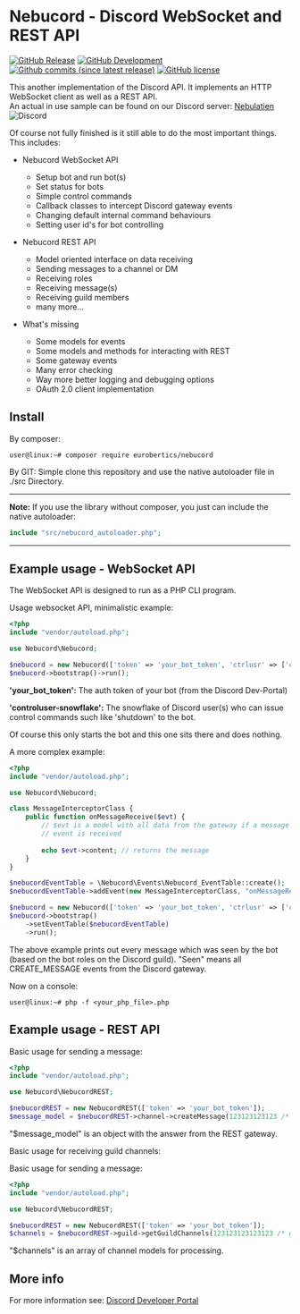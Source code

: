 Nebucord - Discord WebSocket and REST API
=========================================


[![GitHub Release](https://img.shields.io/github/release/eurobertics/nebucord.svg?colorB=brightgreen&label=latest-stable)](https://github.com/eurobertics/nebucord)
[![GitHub Development](https://img.shields.io/badge/dev--master-v0.8.3_pre-red.svg)](https://github.com/eurobertics/nebucord)
[![Github commits (since latest release)](https://img.shields.io/github/commits-since/Eurobertics/nebucord/latest.svg)](https://github.com/Eurobertics/Nebucord)
[![GitHub license](https://img.shields.io/github/license/eurobertics/nebucord.svg)](https://github.com/Eurobertics/Nebucord/blob/master/LICENSE)

This another implementation of the Discord API. It implements an HTTP WebSocket client
as well as a REST API.  
An actual in use sample can be found on our Discord server: [Nebulatien](https://discord.gg/fVHmDD3) ![Discord](https://img.shields.io/discord/429204025678757899)  

Of course not fully finished is it still able to do the most important things. This includes:

- Nebucord WebSocket API
    - Setup bot and run bot(s)
    - Set status for bots
    - Simple control commands
    - Callback classes to intercept Discord gateway events
    - Changing default internal command behaviours
    - Setting user id's for bot controlling
    
- Nebucord REST API
    - Model oriented interface on data receiving
    - Sending messages to a channel or DM
    - Receiving roles
    - Receiving message(s)
    - Receiving guild members
    - many more...

- What's missing
    - Some models for events
    - Some models and methods for interacting with REST
    - Some gateway events
    - Many error checking
    - Way more better logging and debugging options
    - OAuth 2.0 client implementation

Install
-------

By composer:
```
user@linux:~# composer require eurobertics/nebucord
```

By GIT:
Simple clone this repository and use the native autoloader file in ./src Directory.

---
**Note:**
If you use the library without composer, you just can include
the native autoloader:

```php
include "src/nebucord_autoloader.php";
```
---

Example usage - WebSocket API
---------------------------

The WebSocket API is designed to run as a PHP CLI program.

Usage websocket API, minimalistic example:

```php
<?php
include "vendor/autoload.php";

use Nebucord\Nebucord;

$nebucord = new Nebucord(['token' => 'your_bot_token', 'ctrlusr' => ['controluser-snowflake1', 'controluser-snowflake2']]);
$nebucord->bootstrap()->run();

```

**'your_bot_token':** The auth token of your bot (from the Discord Dev-Portal)

**'controluser-snowflake':** The snowflake of Discord user(s) who can issue control commands such like 'shutdown' to the bot.

Of course this only starts the bot and this one sits there and does nothing.

A more complex example:

```php
<?php
include "vendor/autoload.php";

use Nebucord\Nebucord;

class MessageInterceptorClass {
    public function onMessageReceive($evt) {
        // $evt is a model with all data from the gateway if a message create
        // event is received
        
        echo $evt->content; // returns the message
    }
}

$nebucordEventTable = \Nebucord\Events\Nebucord_EventTable::create();
$nebucordEventTable->addEvent(new MessageInterceptorClass, "onMessageReceive", \Nebucord\Base\Nebucord_Status::GWEVT_MESSAGE_CREATE);

$nebucord = new Nebucord(['token' => 'your_bot_token', 'ctrlusr' => ['controluser-snowflake1', 'controluser-snowflake2']]);
$nebucord->bootstrap()
    ->setEventTable($nebucordEventTable)
    ->run();
```

The above example prints out every message which was seen by the bot (based on the bot
roles on the Discord guild). "Seen" means all CREATE_MESSAGE events from the Discord
gateway.

Now on a console:

```
user@linux:~# php -f <your_php_file>.php
```

 Example usage - REST API
 ---------------------------
 
Basic usage for sending a message:
 
 ```php
<?php
include "vendor/autoload.php";

use Nebucord\NebucordREST;

$nebucordREST = new NebucordREST(['token' => 'your_bot_token']);
$message_model = $nebucordREST->channel->createMessage(123123123123 /* channel id */, "message");
```

"$message_model" is an object with the answer from the REST gateway.

Basic usage for receiving guild channels:

Basic usage for sending a message:
 
 ```php
<?php
include "vendor/autoload.php";

use Nebucord\NebucordREST;

$nebucordREST = new NebucordREST(['token' => 'your_bot_token']);
$channels = $nebucordREST->guild->getGuildChannels(123123123123123 /* guild id*/);
```

"$channels" is an array of channel models for processing.

More info
---------

For more information see: [Discord Developer Portal](https://discordapp.com/developers/docs/intro)
